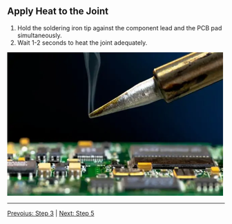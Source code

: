 ## Apply Heat to the Joint

1. Hold the soldering iron tip against the component lead and the PCB pad simultaneously.
2. Wait 1-2 seconds to heat the joint adequately.

<img src="heating.jpg" alt="Image description" width="500"/>

---
[Prevoius: Step 3](step3.md) | [Next: Step 5](step5.md)
